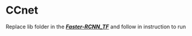 # CCnet
Replace lib folder in the [***Faster-RCNN_TF***](https://github.com/smallcorgi/Faster-RCNN_TF) and follow in instruction to run
